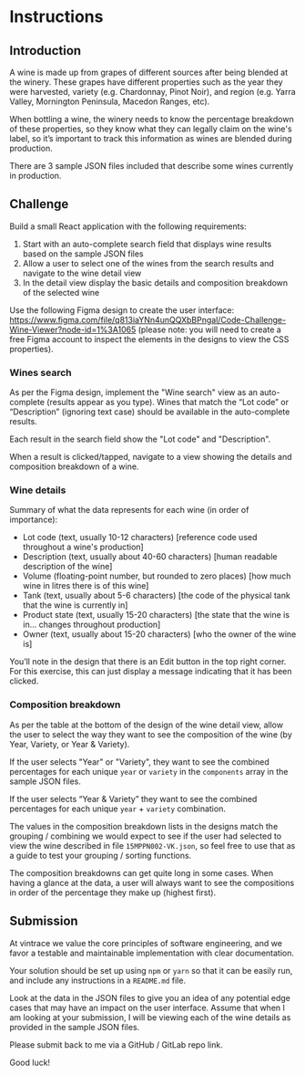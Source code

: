 # Instructions

## Introduction
A wine is made up from grapes of different sources after being blended at the winery.
These grapes have different properties such as the year they were harvested, variety (e.g. Chardonnay, Pinot Noir), and region (e.g. Yarra Valley, Mornington Peninsula, Macedon Ranges, etc).

When bottling a wine, the winery needs to know the percentage breakdown of these properties, so they know what they can legally claim on the wine's label, so it’s important to track this information as wines are blended during production.

There are 3 sample JSON files included that describe some wines currently in production.

## Challenge
Build a small React application with the following requirements:
1) Start with an auto-complete search field that displays wine results based on the sample JSON files
2) Allow a user to select one of the wines from the search results and navigate to the wine detail view
3) In the detail view display the basic details and composition breakdown of the selected wine

Use the following Figma design to create the user interface: https://www.figma.com/file/q813iaYNn4unQQXbBPngal/Code-Challenge-Wine-Viewer?node-id=1%3A1065
(please note: you will need to create a free Figma account to inspect the elements in the designs to view the CSS properties).

### Wines search
As per the Figma design, implement the "Wine search" view as an auto-complete (results appear as you type).
Wines that match the “Lot code” or “Description” (ignoring text case) should be available in the auto-complete results.

Each result in the search field show the "Lot code" and "Description".

When a result is clicked/tapped, navigate to a view showing the details and composition breakdown of a wine.

### Wine details
Summary of what the data represents for each wine (in order of importance):
- Lot code (text, usually 10-12 characters) [reference code used throughout a wine's production]
- Description (text, usually about 40-60 characters) [human readable description of the wine]
- Volume (floating-point number, but rounded to zero places) [how much wine in litres there is of this wine]
- Tank (text, usually about 5-6 characters) [the code of the physical tank that the wine is currently in]
- Product state (text, usually 15-20 characters) [the state that the wine is in... changes throughout production]
- Owner (text, usually about 15-20 characters) [who the owner of the wine is]

You’ll note in the design that there is an Edit button in the top right corner. For this exercise, this can just display a message indicating that it has been clicked.

### Composition breakdown
As per the table at the bottom of the design of the wine detail view, allow the user to select the way they want to see the composition of the wine (by Year, Variety, or Year & Variety).

If the user selects "Year" or "Variety", they want to see the combined percentages for each unique `year` or `variety` in the `components` array in the sample JSON files.

If the user selects “Year & Variety” they want to see the combined percentages for each unique `year` + `variety` combination.

The values in the composition breakdown lists in the designs match the grouping / combining we would expect to see if the user had selected to view the wine described in file `15MPPN002-VK.json`, so feel free to use that as a guide to test your grouping / sorting functions.

The composition breakdowns can get quite long in some cases. When having a glance at the data, a user will always want to see the compositions in order of the percentage they make up (highest first).

## Submission
At vintrace we value the core principles of software engineering, and we favor a testable and maintainable implementation with clear documentation.

Your solution should be set up using `npm` or `yarn` so that it can be easily run, and include any instructions in a `README.md` file.

Look at the data in the JSON files to give you an idea of any potential edge cases that may have an impact on the user interface.
Assume that when I am looking at your submission, I will be viewing each of the wine details as provided in the sample JSON files.

Please submit back to me via a GitHub / GitLab repo link.

Good luck!
